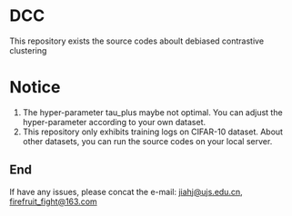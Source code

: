 # DCC
This repository exists the source codes aboult debiased contrastive clustering

# Notice
1. The hyper-parameter tau_plus maybe not optimal. You can adjust the hyper-parameter according to your own dataset.
2. This repository only exhibits training logs on CIFAR-10 dataset. About other datasets, you can run the source codes on your local server.

## End
If have any issues, please concat the e-mail: jiahj@ujs.edu.cn, firefruit_fight@163.com
